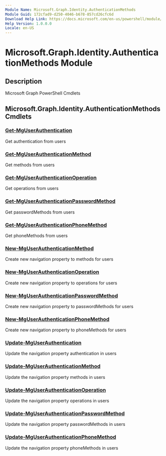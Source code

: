 ```yaml
---
Module Name: Microsoft.Graph.Identity.AuthenticationMethods
Module Guid: 172cfad9-d250-4046-b678-857cd26cfc6d
Download Help Link: https://docs.microsoft.com/en-us/powershell/module/microsoft.graph.identity.authenticationmethods
Help Version: 1.0.0.0
Locale: en-US
---
```


# Microsoft.Graph.Identity.AuthenticationMethods Module
## Description
Microsoft Graph PowerShell Cmdlets

## Microsoft.Graph.Identity.AuthenticationMethods Cmdlets
### [Get-MgUserAuthentication](Get-MgUserAuthentication.md)
Get authentication from users

### [Get-MgUserAuthenticationMethod](Get-MgUserAuthenticationMethod.md)
Get methods from users

### [Get-MgUserAuthenticationOperation](Get-MgUserAuthenticationOperation.md)
Get operations from users

### [Get-MgUserAuthenticationPasswordMethod](Get-MgUserAuthenticationPasswordMethod.md)
Get passwordMethods from users

### [Get-MgUserAuthenticationPhoneMethod](Get-MgUserAuthenticationPhoneMethod.md)
Get phoneMethods from users

### [New-MgUserAuthenticationMethod](New-MgUserAuthenticationMethod.md)
Create new navigation property to methods for users

### [New-MgUserAuthenticationOperation](New-MgUserAuthenticationOperation.md)
Create new navigation property to operations for users

### [New-MgUserAuthenticationPasswordMethod](New-MgUserAuthenticationPasswordMethod.md)
Create new navigation property to passwordMethods for users

### [New-MgUserAuthenticationPhoneMethod](New-MgUserAuthenticationPhoneMethod.md)
Create new navigation property to phoneMethods for users

### [Update-MgUserAuthentication](Update-MgUserAuthentication.md)
Update the navigation property authentication in users

### [Update-MgUserAuthenticationMethod](Update-MgUserAuthenticationMethod.md)
Update the navigation property methods in users

### [Update-MgUserAuthenticationOperation](Update-MgUserAuthenticationOperation.md)
Update the navigation property operations in users

### [Update-MgUserAuthenticationPasswordMethod](Update-MgUserAuthenticationPasswordMethod.md)
Update the navigation property passwordMethods in users

### [Update-MgUserAuthenticationPhoneMethod](Update-MgUserAuthenticationPhoneMethod.md)
Update the navigation property phoneMethods in users

